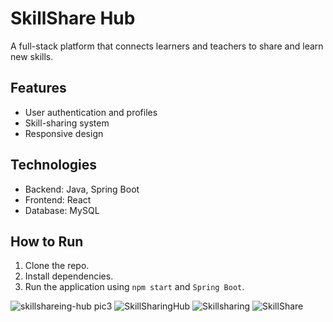 # SkillShare Hub

A full-stack platform that connects learners and teachers to share and learn new skills.

## Features
- User authentication and profiles
- Skill-sharing system
- Responsive design

## Technologies
- Backend: Java, Spring Boot
- Frontend: React
- Database: MySQL

## How to Run
1. Clone the repo.
2. Install dependencies.
3. Run the application using `npm start` and `Spring Boot`.


![skillshareing-hub pic3](https://github.com/user-attachments/assets/641cfc76-8ad0-42a6-b1e0-e7477fa552d3)
![SkillSharingHub](https://github.com/user-attachments/assets/543a8f72-fd0e-4015-b5b5-62321946e079)
![Skillsharing](https://github.com/user-attachments/assets/478e3d60-41ef-4c12-b838-ac201d201b8b)
![SkillShare](https://github.com/user-attachments/assets/1ce97386-2b6a-4b2b-ae60-4b18d8873b00)
